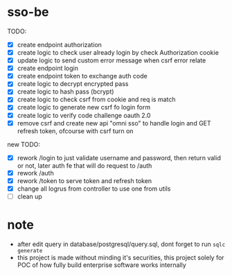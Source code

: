 # sso-be

TODO:
- [x] create endpoint authorization
- [x] create logic to check user already login by check Authorization cookie
- [x] update logic to send custom error message when csrf error relate
- [x] create endpoint login
- [x] create endpoint token to exchange auth code
- [x] create logic to decrypt encrypted pass
- [x] create logic to hash pass (bcrypt)
- [x] create logic to check csrf from cookie and req is match
- [x] create logic to generate new csrf fo login form
- [x] create logic to verify code challenge oauth 2.0
- [x] remove csrf and create new api "omni sso" to handle login and GET refresh token, ofcourse with csrf turn on

new TODO:
- [x] rework /login to just validate username and password, then return valid or not, later auth fe that will do request to /auth
- [x] rework /auth
- [x] rework /token to serve token and refresh token
- [x] change all logrus from controller to use one from utils
- [ ] clean up

# note
- after edit query in database/postgresql/query.sql, dont forget to run `sqlc generate`
- this project is made without minding it's securities, this project solely for POC of how fully build enterprise software works internally